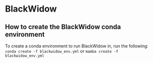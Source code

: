 # BlackWidow

## How to create the BlackWidow conda environment
To create a conda environment to run BlackWidow in, run the following:
`conda create -f blackwidow_env.yml`
or
`mamba create -f blackwidow_env.yml`


